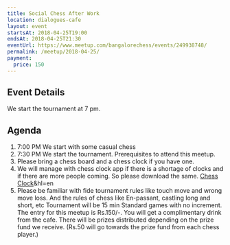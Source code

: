```yaml
---
title: Social Chess After Work
location: dialogues-cafe
layout: event
startsAt: 2018-04-25T19:00
endsAt: 2018-04-25T21:30
eventUrl: https://www.meetup.com/bangalorechess/events/249938748/
permalink: /meetup/2018-04-25/
payment:
  price: 150
---
```

## Event Details
We start the tournament at 7 pm.

## Agenda
1. 7:00 PM We start with some casual chess
1. 7:30 PM We start the tournament. Prerequisites to attend this meetup.
1. Please bring a chess board and a chess clock if you have one.
1. We will manage with chess clock app if there is a shortage of clocks and if there are more people coming. So please download the same. [Chess Clock](https://play.google.com/store/apps/details?id=com.chess.clock)&hl=en
1. Please be familiar with fide tournament rules like touch move and wrong move loss. And the rules of chess like En-passant, castling long and short, etc Tournament will be 15 min Standard games with no increment. The entry for this meetup is Rs.150/-. You will get a complimentary drink from the cafe.
There will be prizes distributed depending on the prize fund we receive. (Rs.50 will go towards the prize fund from each chess player.)

 
